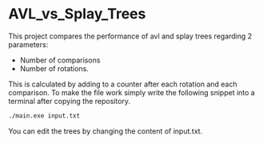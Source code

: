 # AVL_vs_Splay_Trees
This project compares the performance of avl and splay trees regarding 2 parameters: 
* Number of comparisons
* Number of rotations.

This is calculated by adding to a counter after each rotation and each comparison.
To make the file work simply write the following snippet into a terminal after copying the
repository.

```bash
./main.exe input.txt
```

You can edit the trees by changing the content of input.txt.


